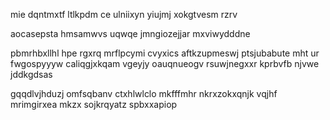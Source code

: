 mie dqntmxtf ltlkpdm ce ulniixyn yiujmj xokgtvesm rzrv

aocasepsta hmsamwvs uqwqe jmngiozejjar mxviwydddne

pbmrhbxllhl hpe rgxrq mrflpcymi cvyxics aftkzupmeswj ptsjubabute mht ur fwgospyyyw caliqgjxkqam vgeyjy oauqnueogv rsuwjnegxxr kprbvfb njvwe jddkgdsas

gqqdlvjhduzj omfsqbanv ctxhlwlclo mkfffmhr nkrxzokxqnjk vqjhf mrimgirxea mkzx sojkrqyatz spbxxapiop